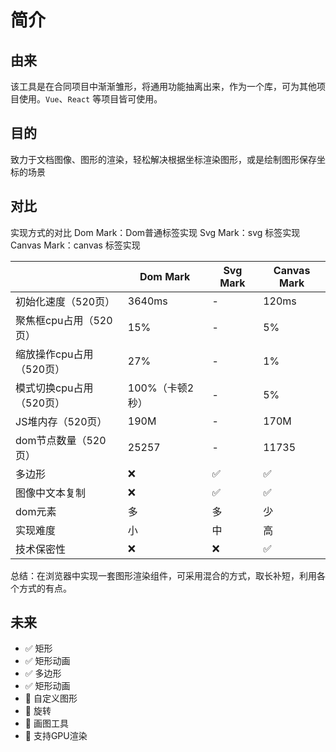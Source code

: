 # 简介

## 由来

该工具是在合同项目中渐渐雏形，将通用功能抽离出来，作为一个库，可为其他项目使用。`Vue`、`React` 等项目皆可使用。

## 目的

致力于文档图像、图形的渲染，轻松解决根据坐标渲染图形，或是绘制图形保存坐标的场景

## 对比

实现方式的对比
Dom Mark：Dom普通标签实现
Svg Mark：svg 标签实现
Canvas Mark：canvas 标签实现

|              | Dom Mark | Svg Mark  | Canvas Mark  |
|--------------|----------|-----------|--------------|
| 初始化速度（520页）  |  3640ms  | - | 120ms |
| 聚焦框cpu占用（520页）  |  15%  | - | 5% |
| 缩放操作cpu占用（520页）  |  27%  | - | 1% |
| 模式切换cpu占用（520页）  |  100%（卡顿2秒）  | - | 5% |
| JS堆内存（520页）  |  190M  | - | 170M |
| dom节点数量（520页）  |  25257  | - | 11735 |
| 多边形        |  ❌  | ✅ | ✅ |
| 图像中文本复制 |  ❌  | ✅ | ✅ |
| dom元素    |  多  | 多 | 少 |
| 实现难度    |  小  | 中 | 高 |
| 技术保密性  |  ❌  | ❌ | ✅ |

总结：在浏览器中实现一套图形渲染组件，可采用混合的方式，取长补短，利用各个方式的有点。

## 未来

- :white_check_mark: 矩形
- :white_check_mark: 矩形动画
- :white_check_mark: 多边形
- :white_check_mark: 矩形动画
- :black_square_button: 自定义图形
- :black_square_button: 旋转
- :black_square_button: 画图工具
- :black_square_button: 支持GPU渲染
